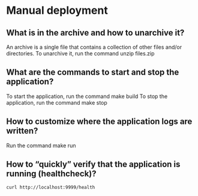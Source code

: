 # Manual deployment

## What is in the archive and how to unarchive it?

An archive is a single file that contains a collection of other files and/or directories.
To unarchive it, run the command unzip files.zip

## What are the commands to start and stop the application?

To start the application, run the command make build
To stop the application, run the command make stop

## How to customize where the application logs are written?

Run the command make run

## How to “quickly” verify that the application is running (healthcheck)?

`curl http://localhost:9999/health`
